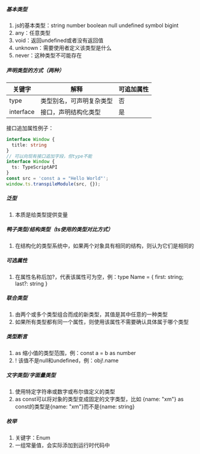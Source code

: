 ##### 基本类型
1. js的基本类型：string number boolean null undefined symbol bigint
2. any：任意类型
3. void：返回undefined或者没有返回值
4. unknown：需要使用者定义该类型是什么
5. never：这种类型不可能存在

##### 声明类型的方式（两种）

| 关键字       | 解释           | 可追加属性 |
| --------- | ------------ | ----- |
| type      | 类型别名，可声明复杂类型 | 否     |
| interface | 接口，声明结构化类型   | 是     |
接口追加属性例子：
```typescript
interface Window {
  title: string
}
// 可以向现有接口追加字段，但type不能
interface Window {
  ts: TypeScriptAPI
}  
const src = 'const a = "Hello World"';
window.ts.transpileModule(src, {});
```

##### 泛型
1. 本质是给类型提供变量

##### 鸭子类型/结构类型（ts使用的类型对比方式）
1. 在结构化的类型系统中，如果两个对象具有相同的结构，则认为它们是相同的

##### 可选属性
1. 在属性名称后加?，代表该属性可为空，例：type Name = { first: string; last?: string }

##### 联合类型
1. 由两个或多个类型组合而成的新类型，其值是其中任意的一种类型
2. 如果所有类型都有同一个属性，则使用该属性不需要确认具体属于哪个类型

##### 类型断言
1. as 缩小值的类型范围，例：const a = b as number
2. ! 该值不是null和undefined，例：obj!.name

##### 文字类型/字面量类型
1. 使用特定字符串或数字或布尔值定义的类型
2. as const可以将对象的类型变成固定的文字类型，比如 {name: "xm"} as const的类型是{name: "xm"}而不是{name: string}

##### 枚举
1. 关键字：Enum
2. 一组常量值，会实际添加到运行时代码中